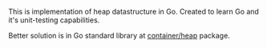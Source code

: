 This is implementation of heap datastructure in Go. Created to learn Go and it's
unit-testing capabilities.

Better solution is in Go standard library at
[container/heap](https://golang.org/pkg/container/heap/) package.
